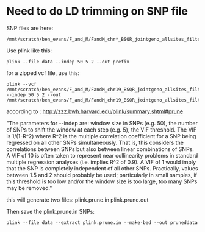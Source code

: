 # Need to do LD trimming on SNP file

SNP files are here:
```
/mnt/scratch/ben_evans/F_and_M/FandM_chr*_BSQR_jointgeno_allsites_filtered_SNPsonly.vcf.gz*
```

Use plink like this:
```
plink --file data --indep 50 5 2 --out prefix
```

for a zipped vcf file, use this:
```
plink --vcf /mnt/scratch/ben_evans/F_and_M/FandM_chr19_BSQR_jointgeno_allsites_filtered_SNPsonly.vcf.gz --indep 50 5 2 --out /mnt/scratch/ben_evans/F_and_M/FandM_chr19_BSQR_jointgeno_allsites_filtered_SNPsonly_LDprune
```



according to : http://zzz.bwh.harvard.edu/plink/summary.shtml#prune

"The parameters for --indep are: window size in SNPs (e.g. 50), the number of SNPs to shift the window at each step (e.g. 5), the VIF threshold. The VIF is 1/(1-R^2) where R^2 is the multiple correlation coefficient for a SNP being regressed on all other SNPs simultaneously. That is, this considers the correlations between SNPs but also between linear combinations of SNPs. A VIF of 10 is often taken to represent near collinearity problems in standard multiple regression analyses (i.e. implies R^2 of 0.9). A VIF of 1 would imply that the SNP is completely independent of all other SNPs. Practically, values between 1.5 and 2 should probably be used; particularly in small samples, if this threshold is too low and/or the window size is too large, too many SNPs may be removed."

this will generate two files: 
      plink.prune.in
      plink.prune.out
      
Then save the plink.prune.in SNPs:      
```
plink --file data --extract plink.prune.in --make-bed --out pruneddata
```

